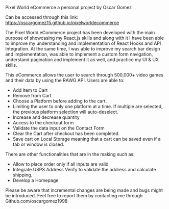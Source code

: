 Pixel World eCommerce 
a personal project by Oscar Gomez

Can be accessed through this link:
https://oscargomez15.github.io/pixelworldecommerce

The Pixel World eCommerce project has been developed
with the main purpose of showcasing my React.js skills and along with it
I have been able to improve my understanding and implementation of
React Hooks and API Integration. At the same time, I was able to improve my 
search bar design and implementation, was able to implement a custom form navigation, 
understand pagination and implement it as well, and practice my UI & UX skills.

This eCommerce allows the user to search through 500,000+
video games and their data by using the RAWG API. Users are able to:
- Add Item to Cart
- Remove from Cart
- Choose a Platform before adding to the cart.
- Limiting the user to only one platform at a time. If multiple are selected, the previous platform selection will auto-deselect.
- Increase and decrease quantity
- Access to the checkout form
- Validate the data input on the Contact Form
- Clear the Cart after checkout has been completed.
- Save cart on Local Storage meaning that a cart can be saved even if a tab or window is closed.

There are other functionalities that are in the making such as:
- Allow to place order only if all inputs are valid
- Integrate USPS Address Verify to validate the address and calculate shipping.  
- Develop a Homepage

Please be aware that incremental changes are being made and bugs might be introduced.
Feel free to report them by contacting me through Github.com/oscargomez1998
